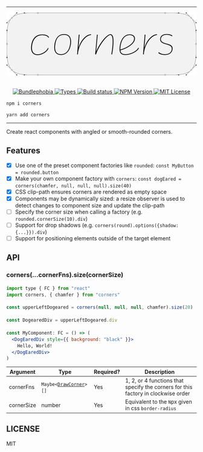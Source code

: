 <hr>
<div align="center">
  <img alt="corners logo" src="./corners.png"/>
</div>

<br>

<p align="center">
  <a href="https://bundlephobia.com/result?p=corners">
    <img alt="Bundlephobia" src="https://img.shields.io/bundlephobia/minzip/corners?style=for-the-badge&labelColor=333">
  </a>
  <a aria-label="Types" href="https://www.npmjs.com/package/corners">
    <img alt="Types" src="https://img.shields.io/npm/types/corners?style=for-the-badge&labelColor=333">
  </a>
  <a aria-label="Build status" href="https://github.com/jeremybanka/corners/actions/workflows/pipeline.yml">
    <img alt="Build status" src="https://img.shields.io/github/workflow/status/jeremybanka/corners/CI/main?style=for-the-badge&labelColor=333">
  </a>
  <a aria-label="NPM version" href="https://www.npmjs.com/package/corners">
    <img alt="NPM Version" src="https://img.shields.io/npm/v/corners?style=for-the-badge&labelColor=333">
  </a>
  <a aria-label="License" href="https://github.com/jeremybanka/corners/blob/main/LICENSE">
    <img alt="MIT License" src="https://img.shields.io/github/license/jeremybanka/corners?style=for-the-badge&labelColor=333">
  </a>
</p>

```shell
npm i corners
```
```shell
yarn add corners
```
<hr>

Create react components with angled or smooth-rounded corners.

## Features

- [x] Use one of the preset component factories like `rounded`: `const MyButton = rounded.button`
- [x] Make your own component factory with `corners`: `const dogEared = corners(chamfer, null, null, null).size(40)`
- [x] CSS clip-path ensures corners are rendered as empty space
- [x] Components may be dynamically sized: a resize observer is used to detect changes to component size and update the clip-path
- [ ] Specify the corner size when calling a factory (e.g. `rounded.cornerSize(10).div`)
- [ ] Support for drop shadows (e.g. `corners(round).options({shadow: {...}}).div`)
- [ ] Support for positioning elements outside of the target element
## API

### corners(...cornerFns).size(cornerSize)

```jsx harmony
import type { FC } from "react"
import corners, { chamfer } from "corners"

const upperLeftDogeared = corners(null, null, null, chamfer).size(20)

const DogearedDiv = upperLeftDogeared.div

const MyComponent: FC = () => (
  <DogEaredDiv style={{ background: "black" }}>
    Hello, World!
  </DogEaredDiv>
)

```

| Argument   | Type                                             | Required? | Description                                                                       |
| ---------- | ------------------------------------------------ | --------- | --------------------------------------------------------------------------------- |
| cornerFns  | <code>Maybe<[DrawCorner](#draw-corner)>[]</code> | Yes       | 1, 2, or 4 functions that specify the corners for this factory in clockwise order |
| cornerSize | number                                           | Yes       | Equivalent to the `N`px given in css `border-radius`                              |


## LICENSE

MIT
